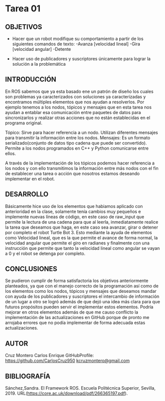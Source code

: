 # Tarea 01

## OBJETIVOS

* Hacer que un robot modifique su comportamiento a partir de los siguientes comandos de texto: 
-Avanza [velocidad lineal] 
-Gira [velocidad angular] 
-Detente

* Hacer uso de publicadores y suscriptores únicamente para lograr la solución a la problemática

## INTRODUCCIÓN

En ROS sabemos que ya esta basado ene un patrón de diseño los cuales son problemas ya caracterizados con soluciones ya caracterizadas y encontramos múltiples elementos que nos ayudan a resolverlos. Por ejemplo tenemos a los nodos, tópicos y mensajes que en esta tarea nos ayudan a entablar esa comunicación entre paquetes de datos para sincronizarlos y realizar otras acciones que no están establecidas en el programa original.

Tópico: Sirve para hacer referencia a un nodo. Utilizan diferentes mensajes para transmitir la información entre los nodos. Mensajes: Es un formato serializado(conjunto de datos tipo cadena que puede ser convertido). Permite a los nodos programados en C++ y Python comunicarse entre ellos.

A través de la implementación de los tópicos podemos hacer referencia a los nodos y con ello transmitimos la información entre más nodos con el fin de establecer una tarea o acción que nosotros estamos deseando implementar en el robot.

## DESARROLLO

Básicamente hice uso de los elementos que habiamos aplicado con anterioridad en la clase, solamente tenía cambios muy pequeños e implemente nuevas líneas de código, en este caso de raw_input que permite la lectura de una cadena para que al leerla, inmediatamente realice la tarea que deseamos que haga, en este caso sea avanzar, girar o detener por completo el robot Turtle Bot 3. Esto mediante la ayuda de elementos como Velocidad lineal, que es la que permite el avance de forma normal, la velocidad angular que permite el giro en radianes y finalmente con una instrucción que permite que tanto la velocidad lineal como angular se vayan a 0 y el robot se detenga por completo.

## CONCLUSIONES

Se pudieron cumplir de forma satisfactoria los objetivos anteriormente planteados, ya que con el manejo correcto de la programación así como de los elementos como los nodos, tópicos y mensajes que deseamos mandar con ayuda de los publicadores y suscriptores el intercambio de información de un lugar a otro se logró además de que dejó una idea más clara para que futuros propósitos pueden servir el implementar estos elementos. Podría mejorar en otros elementos además de que me causo conflicto la implementación de las actualizaciones en GitHub porque de pronto me arrojaba errores que no podía implementar de forma adecuada estas actualizaciones.

## AUTOR 

Cruz Montero Carlos Enrique GitHubProfile: https://github.com/CarlosCruz950 
kcruzmontero@gmail.com

## BIBLIOGRAFÍA

Sánchez,Sandra. El Framework ROS. Escuela Politécnica Superior, Sevilla, 2019. URL(https://core.ac.uk/download/pdf/266365197.pdf).
